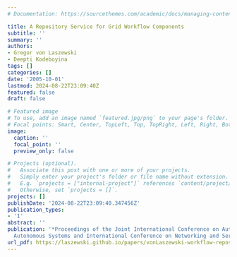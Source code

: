 ```yaml
---
# Documentation: https://sourcethemes.com/academic/docs/managing-content/

title: A Repository Service for Grid Workflow Components
subtitle: ''
summary: ''
authors:
- Gregor von Laszewski
- Deepti Kodeboyina
tags: []
categories: []
date: '2005-10-01'
lastmod: 2024-08-22T23:09:40Z
featured: false
draft: false

# Featured image
# To use, add an image named `featured.jpg/png` to your page's folder.
# Focal points: Smart, Center, TopLeft, Top, TopRight, Left, Right, BottomLeft, Bottom, BottomRight.
image:
  caption: ''
  focal_point: ''
  preview_only: false

# Projects (optional).
#   Associate this post with one or more of your projects.
#   Simply enter your project's folder or file name without extension.
#   E.g. `projects = ["internal-project"]` references `content/project/deep-learning/index.md`.
#   Otherwise, set `projects = []`.
projects: []
publishDate: '2024-08-22T23:09:40.347456Z'
publication_types:
- '1'
abstract: ''
publication: '*Proceedings of the Joint International Conference on Autonomic and
  Autonomous Systems and International Conference on Networking and Services*'
url_pdf: https://laszewski.github.io/papers/vonLaszewski-workflow-repository.pdf
---
```

